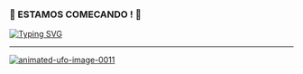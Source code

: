 ### 🫥 ESTAMOS COMECANDO ! 🫥

<a href="https://git.io/typing-svg"><img src="https://readme-typing-svg.herokuapp.com?font=Arial&pause=1000&center=true&vCenter=true&width=435&lines=Hey+man;I'dont+now" alt="Typing SVG" /></a>
<hr>
<a href="https://www.animatedimages.org/cat-ufo-34.htm"><img src="https://www.animatedimages.org/data/media/34/animated-ufo-image-0011.gif" border="0" alt="animated-ufo-image-0011" /></a>
